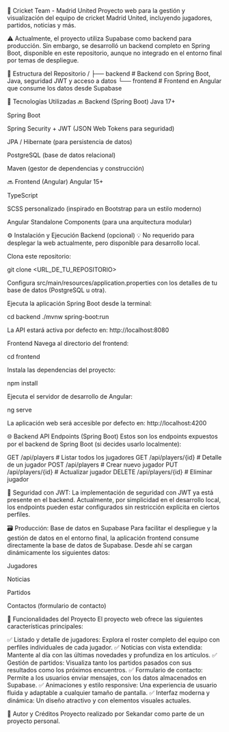 🏏 Cricket Team - Madrid United
Proyecto web para la gestión y visualización del equipo de cricket Madrid United, incluyendo jugadores, partidos, noticias y más.

⚠️ Actualmente, el proyecto utiliza Supabase como backend para producción. Sin embargo, se desarrolló un backend completo en Spring Boot, disponible en este repositorio, aunque no integrado en el entorno final por temas de despliegue.

📁 Estructura del Repositorio
/
├── backend # Backend con Spring Boot, Java, seguridad JWT y acceso a datos
└── frontend # Frontend en Angular que consume los datos desde Supabase

🚀 Tecnologías Utilizadas
🔙 Backend (Spring Boot)
Java 17+

Spring Boot

Spring Security + JWT (JSON Web Tokens para seguridad)

JPA / Hibernate (para persistencia de datos)

PostgreSQL (base de datos relacional)

Maven (gestor de dependencias y construcción)

🔜 Frontend (Angular)
Angular 15+

TypeScript

SCSS personalizado (inspirado en Bootstrap para un estilo moderno)

Angular Standalone Components (para una arquitectura modular)

⚙️ Instalación y Ejecución
Backend (opcional)
💡 No requerido para desplegar la web actualmente, pero disponible para desarrollo local.

Clona este repositorio:

git clone <URL_DE_TU_REPOSITORIO>

Configura src/main/resources/application.properties con los detalles de tu base de datos (PostgreSQL u otra).

Ejecuta la aplicación Spring Boot desde la terminal:

cd backend
./mvnw spring-boot:run

La API estará activa por defecto en: http://localhost:8080

Frontend
Navega al directorio del frontend:

cd frontend

Instala las dependencias del proyecto:

npm install

Ejecuta el servidor de desarrollo de Angular:

ng serve

La aplicación web será accesible por defecto en: http://localhost:4200

🌐 Backend API Endpoints (Spring Boot)
Estos son los endpoints expuestos por el backend de Spring Boot (si decides usarlo localmente):

GET     /api/players        # Listar todos los jugadores
GET     /api/players/{id}   # Detalle de un jugador
POST    /api/players        # Crear nuevo jugador
PUT     /api/players/{id}   # Actualizar jugador
DELETE  /api/players/{id}   # Eliminar jugador

🔐 Seguridad con JWT: La implementación de seguridad con JWT ya está presente en el backend. Actualmente, por simplicidad en el desarrollo local, los endpoints pueden estar configurados sin restricción explícita en ciertos perfiles.

🗃️ Producción: Base de datos en Supabase
Para facilitar el despliegue y la gestión de datos en el entorno final, la aplicación frontend consume directamente la base de datos de Supabase. Desde ahí se cargan dinámicamente los siguientes datos:

Jugadores

Noticias

Partidos

Contactos (formulario de contacto)

📸 Funcionalidades del Proyecto
El proyecto web ofrece las siguientes características principales:

✅ Listado y detalle de jugadores: Explora el roster completo del equipo con perfiles individuales de cada jugador.
✅ Noticias con vista extendida: Mantente al día con las últimas novedades y profundiza en los artículos.
✅ Gestión de partidos: Visualiza tanto los partidos pasados con sus resultados como los próximos encuentros.
✅ Formulario de contacto: Permite a los usuarios enviar mensajes, con los datos almacenados en Supabase.
✅ Animaciones y estilo responsive: Una experiencia de usuario fluida y adaptable a cualquier tamaño de pantalla.
✅ Interfaz moderna y dinámica: Un diseño atractivo y con elementos visuales actuales.

🔗 Autor y Créditos
Proyecto realizado por Sekandar como parte de un proyecto personal.
